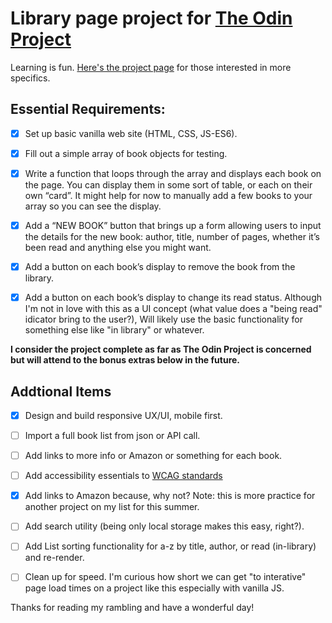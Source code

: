 # Library page project for [The Odin Project](https://www.theodinproject.com)

Learning is fun. [Here's the project page](https://www.theodinproject.com/lessons/node-path-javascript-library) for those interested in more specifics.

## Essential Requirements:

- [x] Set up basic vanilla web site (HTML, CSS, JS-ES6).

- [x] Fill out a simple array of book objects for testing.

- [x] Write a function that loops through the array and displays each book on the page. You can display them in some sort of table, or each on their own “card”. It might help for now to manually add a few books to your array so you can see the display.

- [x] Add a “NEW BOOK” button that brings up a form allowing users to input the details for the new book: author, title, number of pages, whether it’s been read and anything else you might want.

- [x] Add a button on each book’s display to remove the book from the library.

- [x] Add a button on each book’s display to change its read status. Although I'm not in love with this as a UI concept (what value does a "being read" idicator bring to the user?), Will likely use the basic functionality for something else like "in library" or whatever.

**I consider the project complete as far as The Odin Project is concerned but will attend to the bonus extras below in the future.**

## Addtional Items

- [x] Design and build responsive UX/UI, mobile first.

- [ ] Import a full book list from json or API call.

- [ ] Add links to more info or Amazon or something for each book.

- [ ] Add accessibility essentials to [WCAG standards](https://www.w3.org/wiki/Accessibility_basics)

- [x] Add links to Amazon because, why not? Note: this is more practice for another project on my list for this summer.

- [ ] Add search utility (being only local storage makes this easy, right?).

- [ ] Add List sorting functionality for a-z by title, author, or read (in-library) and re-render.

- [ ] Clean up for speed. I'm curious how short we can get "to interative" page load times on a project like this especially with vanilla JS.

Thanks for reading my rambling and have a wonderful day!
